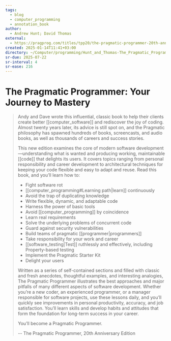 ```yaml
---
tags:
  - blog
  - computer_programming
  - annotation_book
author:
  - Andrew Hunt; David Thomas
external:
  - https://pragprog.com/titles/tpp20/the-pragmatic-programmer-20th-anniversary-edition/
created: 2025-01-14T11:41+03:00
directory: ~/Computer/programming/Hunt_and_Thomas-The_Pragmatic_Programmer
sr-due: 2025-07-22
sr-interval: 4
sr-ease: 216
---
```


# The Pragmatic Programmer: Your Journey to Mastery

> Andy and Dave wrote this influential, classic book to help their clients
> create better [[computer_software]] and rediscover the joy of coding. Almost
> twenty years later, its advice is still spot on, and the Pragmatic philosophy
> has spawned hundreds of books, screencasts, and audio books, as well as
> thousands of careers and success stories.
>
> This new edition examines the core of modern software
> development—understanding what is wanted and producing working, maintainable
> [[code]] that delights its users. It covers topics ranging from personal
> responsibility and career development to architectural techniques for keeping
> your code flexible and easy to adapt and reuse. Read this book, and you’ll
> learn how to:
>
> - Fight software rot
> - [[computer_programming#Learning path|learn]] continuously
> - Avoid the trap of duplicating knowledge
> - Write flexible, dynamic, and adaptable code
> - Harness the power of basic tools
> - Avoid [[computer_programming]] by coincidence
> - Learn real requirements
> - Solve the underlying problems of concurrent code
> - Guard against security vulnerabilities
> - Build teams of pragmatic [[programmer|programmers]]
> - Take responsibility for your work and career
> - [[software_testing|Test]] ruthlessly and effectively, including
>   Property-based testing
> - Implement the Pragmatic Starter Kit
> - Delight your users
>
> Written as a series of self-contained sections and filled with classic and
> fresh anecdotes, thoughtful examples, and interesting analogies, The Pragmatic
> Programmer illustrates the best approaches and major pitfalls of many
> different aspects of software development. Whether you’re a new coder, an
> experienced programmer, or a manager responsible for software projects, use
> these lessons daily, and you’ll quickly see improvements in personal
> productivity, accuracy, and job satisfaction. You’ll learn skills and develop
> habits and attitudes that form the foundation for long-term success in your
> career.
>
> You’ll become a Pragmatic Programmer.
>
> -- The Pragmatic Programmer, 20th Anniversary Edition
